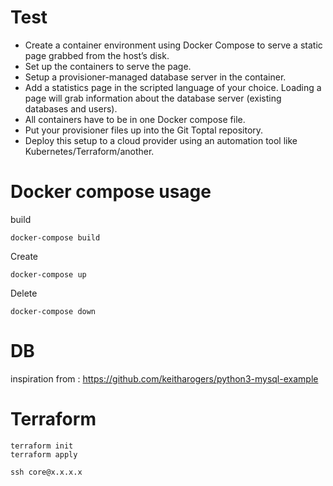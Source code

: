 Test
=========

* Create a container environment using Docker Compose to serve a static page grabbed from the host’s disk.
* Set up the containers to serve the page.
* Setup a provisioner-managed database server in the container.
* Add a statistics page in the scripted language of your choice. Loading a page will grab information about the database server (existing databases and users).
* All containers have to be in one Docker compose file.
* Put your provisioner files up into the Git Toptal repository.
* Deploy this setup to a cloud provider using an automation tool like Kubernetes/Terraform/another.

# Docker compose usage

build
```
docker-compose build
```

Create
```
docker-compose up
```

Delete
```
docker-compose down
```

# DB

inspiration from : https://github.com/keitharogers/python3-mysql-example


# Terraform

```
terraform init
terraform apply
```

```
ssh core@x.x.x.x
```
